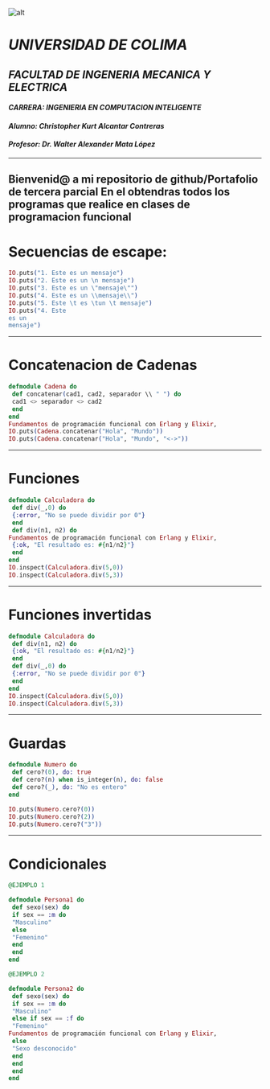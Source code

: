 ![alt](https://imgs.search.brave.com/71ZpZYIDKJFF4hyzvZ_Ka3co-bXu5mS0uoIjcv5uvy4/rs:fit:1200:687:1/g:ce/aHR0cDovL3d3dy51/Y29sLm14L2NvbnRl/bnQvY21zLzkvaW1h/Z2UvVWRlQ0VDUlM4/MG4ucG5n)
#   *UNIVERSIDAD DE COLIMA*
## *FACULTAD DE INGENERIA MECANICA Y ELECTRICA*
#### *CARRERA: INGENIERIA EN COMPUTACION INTELIGENTE*
#### *Alumno: Christopher Kurt Alcantar Contreras*
#### *Profesor: Dr. Walter Alexander Mata López*
---
__Bienvenid@ a mi repositorio de github/Portafolio de tercera parcial__
En el obtendras todos los programas que realice en clases de programacion funcional
---

# Secuencias de escape:
```elixir
IO.puts("1. Este es un mensaje")
IO.puts("2. Este es un \n mensaje")
IO.puts("3. Este es un \"mensaje\"")
IO.puts("4. Este es un \\mensaje\\")
IO.puts("5. Este \t es \tun \t mensaje")
IO.puts("4. Este
es un
mensaje")

```
--- 
# Concatenacion de Cadenas
```elixir
defmodule Cadena do
 def concatenar(cad1, cad2, separador \\ " ") do
 cad1 <> separador <> cad2
 end
end
Fundamentos de programación funcional con Erlang y Elixir,
IO.puts(Cadena.concatenar("Hola", "Mundo"))
IO.puts(Cadena.concatenar("Hola", "Mundo", "<->"))
```
---
# Funciones
```elixir
defmodule Calculadora do
 def div(_,0) do
 {:error, "No se puede dividir por 0"}
 end
 def div(n1, n2) do
Fundamentos de programación funcional con Erlang y Elixir,
 {:ok, "El resultado es: #{n1/n2}"}
 end
end
IO.inspect(Calculadora.div(5,0))
IO.inspect(Calculadora.div(5,3))
```
--- 
# Funciones invertidas
```elixir
defmodule Calculadora do
 def div(n1, n2) do
 {:ok, "El resultado es: #{n1/n2}"}
 end
 def div(_,0) do
 {:error, "No se puede dividir por 0"}
 end
end
IO.inspect(Calculadora.div(5,0))
IO.inspect(Calculadora.div(5,3))
```
---
# Guardas
``` elixir
defmodule Numero do
 def cero?(0), do: true
 def cero?(n) when is_integer(n), do: false
 def cero?(_), do: "No es entero"
end

IO.puts(Numero.cero?(0))
IO.puts(Numero.cero?(2))
IO.puts(Numero.cero?("3"))
```
--- 
# Condicionales
``` elixir
@EJEMPLO 1

defmodule Persona1 do
 def sexo(sex) do
 if sex == :m do
 "Masculino"
 else
 "Femenino"
 end
 end
end

@EJEMPLO 2

defmodule Persona2 do
 def sexo(sex) do
 if sex == :m do
 "Masculino"
 else if sex == :f do
 "Femenino"
Fundamentos de programación funcional con Erlang y Elixir,
 else
 "Sexo desconocido"
 end
 end
 end
end
```









